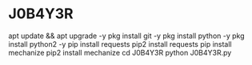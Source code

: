 # J0B4Y3R

apt update && apt upgrade -y
pkg install git -y
pkg install python -y
pkg install python2 -y
pip install requests
pip2 install requests
pip install mechanize
pip2 install mechanize
cd J0B4Y3R
python J0B4Y3R.py
